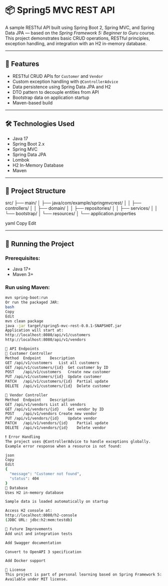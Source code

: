 # 📦 Spring5 MVC REST API

A sample RESTful API built using Spring Boot 2, Spring MVC, and Spring Data JPA — based on the *Spring Framework 5: Beginner to Guru* course. This project demonstrates basic CRUD operations, RESTful principles, exception handling, and integration with an H2 in-memory database.

---

## 🚀 Features

- RESTful CRUD APIs for `Customer` and `Vendor`
- Custom exception handling with `@ControllerAdvice`
- Data persistence using Spring Data JPA and H2
- DTO pattern to decouple entities from API
- Bootstrap data on application startup
- Maven-based build

---

## 🛠️ Technologies Used

- Java 17
- Spring Boot 2.x
- Spring MVC
- Spring Data JPA
- Lombok
- H2 In-Memory Database
- Maven

---

## 📁 Project Structure

src/
├── main/
│ ├── java/com/example/springmvcrest/
│ │ ├── controllers/
│ │ ├── domain/
│ │ ├── repositories/
│ │ ├── services/
│ │ └── bootstrap/
│ └── resources/
│ └── application.properties

yaml
Copy
Edit

---

## 🧪 Running the Project

### Prerequisites:
- Java 17+
- Maven 3+

### Run using Maven:
```bash
mvn spring-boot:run
Or run the packaged JAR:
bash
Copy
Edit
mvn clean package
java -jar target/spring5-mvc-rest-0.0.1-SNAPSHOT.jar
Application will start at:
http://localhost:8080/api/v1/customers
http://localhost:8080/api/v1/vendors

📡 API Endpoints
🔹 Customer Controller
Method	Endpoint	Description
GET	/api/v1/customers	List all customers
GET	/api/v1/customers/{id}	Get customer by ID
POST	/api/v1/customers	Create new customer
PUT	/api/v1/customers/{id}	Update customer
PATCH	/api/v1/customers/{id}	Partial update
DELETE	/api/v1/customers/{id}	Delete customer

🔹 Vendor Controller
Method	Endpoint	Description
GET	/api/v1/vendors	List all vendors
GET	/api/v1/vendors/{id}	Get vendor by ID
POST	/api/v1/vendors	Create new vendor
PUT	/api/v1/vendors/{id}	Update vendor
PATCH	/api/v1/vendors/{id}	Partial update
DELETE	/api/v1/vendors/{id}	Delete vendor

❗ Error Handling
The project uses @ControllerAdvice to handle exceptions globally.
Example error response when a resource is not found:

json
Copy
Edit
{
  "message": "Customer not found",
  "status": 404
}
💾 Database
Uses H2 in-memory database

Sample data is loaded automatically on startup

Access H2 console at:
http://localhost:8080/h2-console
(JDBC URL: jdbc:h2:mem:testdb)

🧪 Future Improvements
Add unit and integration tests

Add Swagger documentation

Convert to OpenAPI 3 specification

Add Docker support

📄 License
This project is part of personal learning based on Spring Framework 5: Beginner to Guru
Available under MIT license. 

